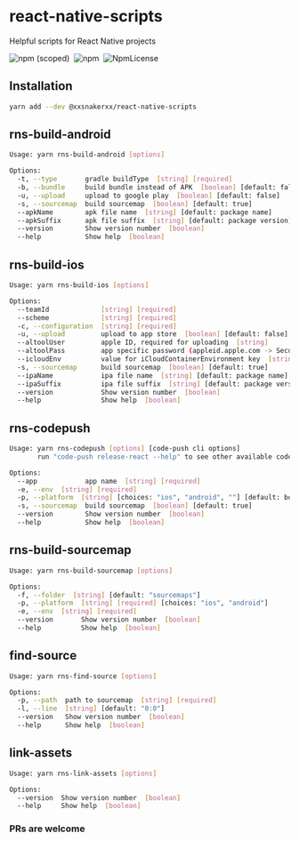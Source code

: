 # react-native-scripts
Helpful scripts for React Native projects

![npm (scoped)](https://img.shields.io/npm/v/@xxsnakerxx/react-native-scripts.svg)&nbsp;&nbsp;![npm](https://img.shields.io/npm/dt/@xxsnakerxx/react-native-scripts.svg)&nbsp;&nbsp;![NpmLicense](https://img.shields.io/npm/l/@xxsnakerxx/react-native-scripts.svg)

## Installation
```bash
yarn add --dev @xxsnakerxx/react-native-scripts
```

## rns-build-android
```bash
Usage: yarn rns-build-android [options]

Options:
  -t, --type       gradle buildType  [string] [required]
  -b, --bundle     build bundle instead of APK  [boolean] [default: false]
  -u, --upload     upload to google play  [boolean] [default: false]
  -s, --sourcemap  build sourcemap  [boolean] [default: true]
  --apkName        apk file name  [string] [default: package name]
  --apkSuffix      apk file suffix  [string] [default: package version]
  --version        Show version number  [boolean]
  --help           Show help  [boolean]
```

## rns-build-ios
```bash
Usage: yarn rns-build-ios [options]

Options:
  --teamId             [string] [required]
  --scheme             [string] [required]
  -c, --configuration  [string] [required]
  -u, --upload         upload to app store  [boolean] [default: false]
  --altoolUser         apple ID, required for uploading  [string]
  --altoolPass         app specific password (appleid.apple.com -> Security -> Generate Password), required for uploading  [string]
  --icloudEnv          value for iCloudContainerEnvironment key  [string] [default: "Production"]
  -s, --sourcemap      build sourcemap  [boolean] [default: true]
  --ipaName            ipa file name  [string] [default: package name]
  --ipaSuffix          ipa file suffix  [string] [default: package version]
  --version            Show version number  [boolean]
  --help               Show help  [boolean]
```

## rns-codepush
```bash
Usage: yarn rns-codepush [options] [code-push cli options]
       run "code-push release-react --help" to see other available code-push options

Options:
  --app            app name  [string] [required]
  -e, --env  [string] [required]
  -p, --platform  [string] [choices: "ios", "android", ""] [default: both]
  -s, --sourcemap  build sourcemap  [boolean] [default: true]
  --version        Show version number  [boolean]
  --help           Show help  [boolean]
```

## rns-build-sourcemap
```bash
Usage: yarn rns-build-sourcemap [options]

Options:
  -f, --folder  [string] [default: "sourcemaps"]
  -p, --platform  [string] [required] [choices: "ios", "android"]
  -e, --env  [string] [required]
  --version       Show version number  [boolean]
  --help          Show help  [boolean]
```

## find-source
```bash
Usage: yarn rns-find-source [options]

Options:
  -p, --path  path to sourcemap  [string] [required]
  -l, --line  [string] [default: "0:0"]
  --version   Show version number  [boolean]
  --help      Show help  [boolean]
```

## link-assets
```bash
Usage: yarn rns-link-assets [options]

Options:
  --version  Show version number  [boolean]
  --help     Show help  [boolean]
```

### PRs are welcome
